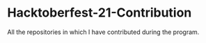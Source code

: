 # Hacktoberfest-21-Contribution
All the repositories in which I have contributed during the program.
